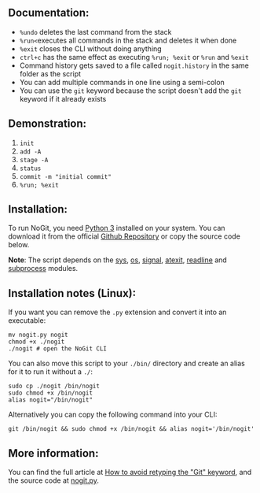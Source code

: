 ## Documentation:
* `%undo` deletes the last command from the stack
* `%run<`executes all commands in the stack and deletes it when done
* `%exit` closes the CLI without doing anything
* `ctrl+c` has the same effect as executing `%run; %exit` or `%run` and `%exit`
* Command history gets saved to a file called `nogit.history` in the same folder as the script
* You can add multiple commands in one line using a semi-colon
* You can use the `git` keyword because the script doesn't add the `git` keyword if it already exists


## Demonstration:
1. `init`
2. `add -A`
3. `stage -A`
4. `status`
5. `commit -m "initial commit"`
6. `%run; %exit`

## Installation:
To run NoGit, you need <a href="https://www.python.org/downloads/">Python 3</a> installed on your system. You can download it from the official <a href="https://github.com/LogicalBranch/NoGit">Github Repository</a> or copy the source code below.

**Note**: The script depends on the <a href="https://docs.python.org/3/library/sys.html">sys</a>, <a href="https://docs.python.org/3/library/os.html">os</a>, <a href="https://docs.python.org/3/library/signal.html">signal</a>, <a href="https://docs.python.org/3/library/atexit.html">atexit</a>, <a href="https://docs.python.org/3/library/readline.html">readline</a> and <a href="https://docs.python.org/3/library/subprocess.html">subprocess</a> modules.

## Installation notes (Linux):
If you want you can remove the `.py` extension and convert it into an executable:

```shell
mv nogit.py nogit
chmod +x ./nogit
./nogit # open the NoGit CLI
```

You can also move this script to your `./bin/` directory and create an alias for it to run it without a `./`:

```shell
sudo cp ./nogit /bin/nogit
sudo chmod +x /bin/nogit
alias nogit="/bin/nogit"
```

Alternatively you can copy the following command into your CLI:

```shell
git /bin/nogit && sudo chmod +x /bin/nogit && alias nogit='/bin/nogit'
```

## More information:
You can find the full article at [How to avoid retyping the "Git" keyword](https://logicalbranch.github.io/articles/Git/how-to-avoid-retyping-the-git-keyword.html), and the source code at [nogit.py](https://github.com/LogicalBranch/NoGit/blob/master/nogit.py).
